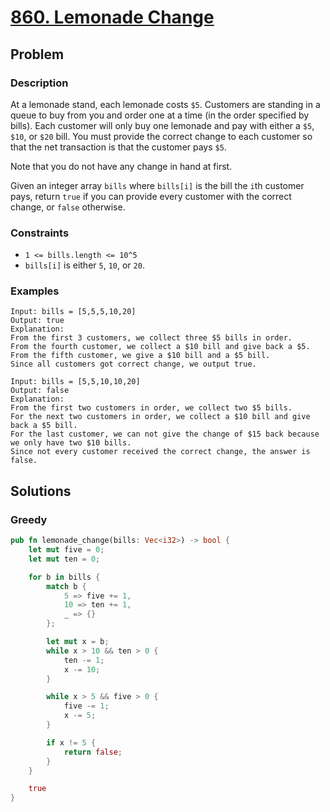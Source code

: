 # [860. Lemonade Change](https://leetcode.com/problems/lemonade-change/)

## Problem

### Description

At a lemonade stand, each lemonade costs `$5`. Customers are standing in a queue
to buy from you and order one at a time (in the order specified by bills). Each
customer will only buy one lemonade and pay with either a `$5`, `$10`, or `$20`
bill. You must provide the correct change to each customer so that the net
transaction is that the customer pays `$5`.

Note that you do not have any change in hand at first.

Given an integer array `bills` where `bills[i]` is the bill the `i`th customer
pays, return `true` if you can provide every customer with the correct change,
or `false` otherwise.

### Constraints

* `1 <= bills.length <= 10^5`
* `bills[i]` is either `5`, `10`, or `20`.

### Examples

```text
Input: bills = [5,5,5,10,20]
Output: true
Explanation: 
From the first 3 customers, we collect three $5 bills in order.
From the fourth customer, we collect a $10 bill and give back a $5.
From the fifth customer, we give a $10 bill and a $5 bill.
Since all customers got correct change, we output true.
```

```text
Input: bills = [5,5,10,10,20]
Output: false
Explanation: 
From the first two customers in order, we collect two $5 bills.
For the next two customers in order, we collect a $10 bill and give back a $5 bill.
For the last customer, we can not give the change of $15 back because we only have two $10 bills.
Since not every customer received the correct change, the answer is false.
```

## Solutions

### Greedy

```rust
pub fn lemonade_change(bills: Vec<i32>) -> bool {
    let mut five = 0;
    let mut ten = 0;

    for b in bills {
        match b {
            5 => five += 1,
            10 => ten += 1,
            _ => {}
        };

        let mut x = b;
        while x > 10 && ten > 0 {
            ten -= 1;
            x -= 10;
        }

        while x > 5 && five > 0 {
            five -= 1;
            x -= 5;
        }

        if x != 5 {
            return false;
        }
    }

    true
}
```